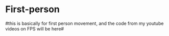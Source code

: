 # First-person
#this is basically for first person movement, and the code from my youtube videos on FPS will be here#

